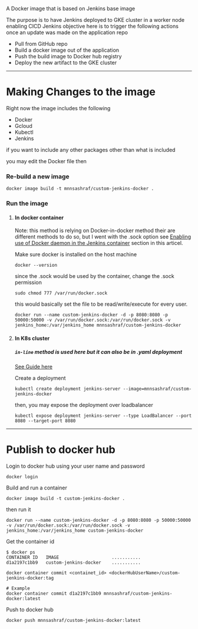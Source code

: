 
A Docker image that is based on Jenkins base image 

The purpose is to have Jenkins deployed to GKE cluster in a worker node enabling CICD
Jenkins objective here is to trigger the following actions once an update was made on the application repo

- Pull from GitHub repo
- Build a docker image out of the application
- Push the build image to Docker hub registry
- Deploy the new artifact to the GKE cluster

- - - - 
# Making Changes to the image #

Right now the image includes the following
- Docker
- Gcloud
- Kubectl
- Jenkins

if you want to include any other packages other than what is included

you may edit the Docker file then 
### Re-build a new image
```cli
docker image build -t mnnsashraf/custom-jenkins-docker .
```


### Run the image

1. #### In docker container

    Note: this method is relying on Docker-in-docker method 
    their are different methods to do so, but I went with the .sock option
    see [Enabling use of Docker daemon in the Jenkins container](https://hackmamba.io/blog/2022/04/running-docker-in-a-jenkins-container/) section in this articel.

    Make sure docker is installed on the host machine
    ```cli 
    docker --version
    ```
    since the .sock would be used by the container, change the .sock permission

    ```cli
    sudo chmod 777 /var/run/docker.sock
    ```
    this would basically set the file to be read/write/execute for every user.  

    ```cli
    docker run --name custom-jenkins-docker -d -p 8080:8080 -p 50000:50000 -v /var/run/docker.sock:/var/run/docker.sock -v jenkins_home:/var/jenkins_home mnnsashraf/custom-jenkins-docker
    ```
    
2. #### In K8s cluster 

    ##### `in-line` method is used here but it can also be in .yaml deployment
    [See Guide here](Deplyoment/README.md)
     

    Create a deployment 
    ```cli
    kubectl create deployment jenkins-server --image=mnnsashraf/custom-jenkins-docker
    ```

    then, you may expose the deployment over loadbalancer

    ```cli
    kubectl expose deployment jenkins-server --type LoadBalancer --port 8080 --target-port 8080
    ```
- - - - 
# Publish to docker hub #

Login to docker hub using your user name and password
```cli
docker login
```
Build and run a container
```cli
docker image build -t custom-jenkins-docker .
```
then run it
```cli
docker run --name custom-jenkins-docker -d -p 8080:8080 -p 50000:50000 -v /var/run/docker.sock:/var/run/docker.sock -v jenkins_home:/var/jenkins_home custom-jenkins-docker

```

Get the container id
```cli
$ docker ps 
CONTAINER ID   IMAGE                    ...........
d1a2197c1bb9   custom-jenkins-docker    ...........
```

```cli
docker container commit <containet_id> <dockerHubUserName>/custom-jenkins-docker:tag
```

```cli
# Example
docker container commit d1a2197c1bb9 mnnsashraf/custom-jenkins-docker:latest
```
Push to docker hub

```cli
docker push mnnsashraf/custom-jenkins-docker:latest
```

    